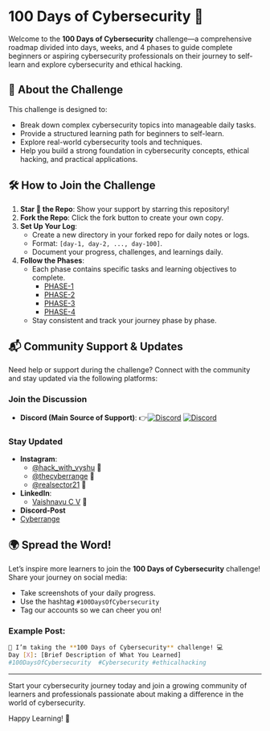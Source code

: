 # 100 Days of Cybersecurity 🚀

Welcome to the **100 Days of Cybersecurity** challenge—a comprehensive roadmap divided into days, weeks, and 4 phases to guide complete beginners or aspiring cybersecurity professionals on their journey to self-learn and explore cybersecurity and ethical hacking.

## 📖 About the Challenge

This challenge is designed to:
- Break down complex cybersecurity topics into manageable daily tasks.
- Provide a structured learning path for beginners to self-learn.
- Explore real-world cybersecurity tools and techniques.
- Help you build a strong foundation in cybersecurity concepts, ethical hacking, and practical applications.

## 🛠️ How to Join the Challenge

1. **Star 🌟 the Repo**: Show your support by starring this repository!
2. **Fork the Repo**: Click the fork button to create your own copy.
3. **Set Up Your Log**:
   - Create a new directory in your forked repo for daily notes or logs.
   - Format: `[day-1, day-2, ..., day-100]`.
   - Document your progress, challenges, and learnings daily.
4. **Follow the Phases**:
   - Each phase contains specific tasks and learning objectives to complete.
      - [PHASE-1](https://github.com/vaishnavucv/100-days-of-cybersecurity/tree/main/PHASE-1)
      - [PHASE-2](https://github.com/vaishnavucv/100-days-of-cybersecurity/tree/main/PHASE-2)
      - [PHASE-3](https://github.com/vaishnavucv/100-days-of-cybersecurity/tree/main/PHASE-3)
      - [PHASE-4](https://github.com/vaishnavucv/100-days-of-cybersecurity/tree/main/PHASE-4)
   - Stay consistent and track your journey phase by phase.

## 📬 Community Support & Updates

Need help or support during the challenge? Connect with the community and stay updated via the following platforms:

### Join the Discussion
- **Discord (Main Source of Support)**: 👉[![Discord](https://img.shields.io/badge/Discord-%235865F2.svg?style=for-the-badge&logo=discord&logoColor=white)](https://discord.gg/bFkdWjgCdF)
[![Discord](https://img.shields.io/discord/1171385981501456394)](https://discord.gg/bFkdWjgCdF)




### Stay Updated
- **Instagram**:
  - [@hack_with_vyshu](https://Instagram.com/hack_with_vyshu) 📸
  - [@thecyberrange](https://www.instagram.com/thecyberrange/) 📸
  - [@realsector21](https://www.instagram.com/realsector21/) 📸
- **LinkedIn**:
  - [Vaishnavu C V](https://www.linkedin.com/in/vaishnavucv/) 💼
-  **Discord-Post**
  - [Cyberrange](https://discord.com/channels/1171385981501456394/1328365087559254090/1328365087559254090)

## 🌍 Spread the Word!

Let’s inspire more learners to join the **100 Days of Cybersecurity** challenge! Share your journey on social media:
- Take screenshots of your daily progress.
- Use the hashtag `#100DaysOfCybersecurity`
- Tag our accounts so we can cheer you on!

### Example Post:
```bash
🚀 I’m taking the **100 Days of Cybersecurity** challenge! 💻  
Day [X]: [Brief Description of What You Learned]  
#100DaysOfCybersecurity  #Cybersecurity #ethicalhacking 
```
---

Start your cybersecurity journey today and join a growing community of learners and professionals passionate about making a difference in the world of cybersecurity.

Happy Learning! 🚀

